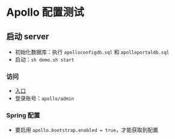 # Apollo 配置测试

## 启动 server
- 初始化数据库：执行 `apolloconfigdb.sql` 和 `apolloportaldb.sql`
- 启动：`sh demo.sh start`

### 访问
- [入口](http://localhost:8070)
- 登录账号：`apollo/admin`

### Spring 配置
- 要启用 `apollo.bootstrap.enabled = true`，才能获取到配置